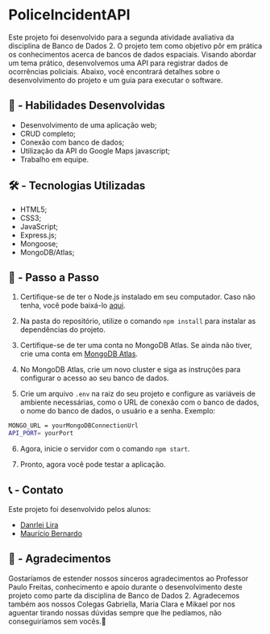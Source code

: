 # PoliceIncidentAPI

Este projeto foi desenvolvido para a segunda atividade avaliativa da disciplina de Banco de Dados 2. O projeto tem como objetivo pôr em prática os conhecimentos acerca de bancos de dados espaciais. Visando abordar um tema prático, desenvolvemos uma API para registrar dados de ocorrências policiais. Abaixo, você encontrará detalhes sobre o desenvolvimento do projeto e um guia para executar o software.

## 🚀 - Habilidades Desenvolvidas

- Desenvolvimento de uma aplicação web;
- CRUD completo;
- Conexão com banco de dados;
- Utilização da API do Google Maps javascript;
- Trabalho em equipe.

## 🛠 - Tecnologias Utilizadas

- HTML5;
- CSS3;
- JavaScript;
- Express.js;
- Mongoose;
- MongoDB/Atlas;

## 🔗 - Passo a Passo

1. Certifique-se de ter o Node.js instalado em seu computador. Caso não tenha, você pode baixá-lo [aqui](https://nodejs.org/pt-br/download).

2. Na pasta do repositório, utilize o comando `npm install` para instalar as dependências do projeto.

3. Certifique-se de ter uma conta no MongoDB Atlas. Se ainda não tiver, crie uma conta em [MongoDB Atlas](https://www.mongodb.com/cloud/atlas).

4. No MongoDB Atlas, crie um novo cluster e siga as instruções para configurar o acesso ao seu banco de dados.

5. Crie um arquivo `.env` na raiz do seu projeto e configure as variáveis de ambiente necessárias, como o URL de conexão com o banco de dados, o nome do banco de dados, o usuário e a senha. Exemplo:

```bash
MONGO_URL = yourMongoDBConnectionUrl
API_PORT= yourPort
```

6. Agora, inicie o servidor com o comando `npm start`.

7. Pronto, agora você pode testar a aplicação.

## 📞 - Contato

Este projeto foi desenvolvido pelos alunos:

- [Danrlei Lira](https://github.com/dxnrlei)
- [Maurício Bernardo](https://github.com/maueici0)

## 🙏 - Agradecimentos

Gostaríamos de estender nossos sinceros agradecimentos ao Professor Paulo Freitas, conhecimento e apoio durante o desenvolvimento deste projeto como parte da disciplina de Banco de Dados 2.
Agradecemos também aos nossos Colegas Gabriella, Maria Clara e Mikael por nos aguentar tirando nossas dúvidas sempre que lhe pedíamos, não conseguiríamos sem vocês.💖
